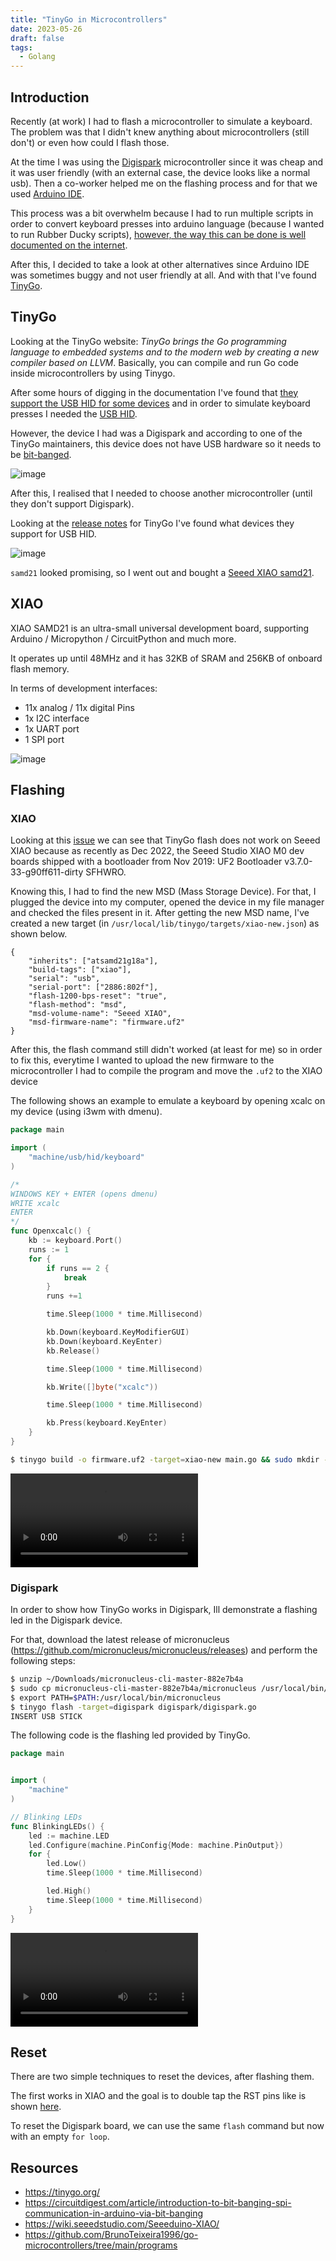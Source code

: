 ```yaml
---
title: "TinyGo in Microcontrollers"
date: 2023-05-26
draft: false
tags:
  - Golang
---
```


## Introduction

Recently (at work) I had to flash a microcontroller to simulate a keyboard. The problem was that I didn't knew anything about microcontrollers (still don't) or even how could I flash those.

At the time I was using the [Digispark](http://digistump.com/products/1) microcontroller since it was cheap and it was user friendly (with an external case, the device looks like a normal usb). Then a co-worker helped me on the flashing process and for that we used [Arduino IDE](https://www.arduino.cc/en/software).

This process was a bit overwhelm because I had to run multiple scripts in order to convert keyboard presses into arduino language (because I wanted to run Rubber Ducky scripts), [however, the way this can be done is well documented on the internet](https://null-byte.wonderhowto.com/how-to/run-usb-rubber-ducky-scripts-super-inexpensive-digispark-board-0198484/).

After this, I decided to take a look at other alternatives since Arduino IDE was sometimes buggy and not user friendly at all. And with that I've found [TinyGo](https://tinygo.org/).

## TinyGo

Looking at the TinyGo website: _TinyGo brings the Go programming language to embedded systems and to the modern web by creating a new compiler based on LLVM_.
Basically, you can compile and run Go code inside microcontrollers by using Tinygo.

After some hours of digging in the documentation I've found that [they support the USB HID for some devices](https://github.com/tinygo-org/tinygo/issues/1118) and in order to simulate keyboard presses I needed the [USB HID](https://en.wikipedia.org/wiki/USB_human_interface_device_class).

However, the device I had was a Digispark and according to one of the TinyGo maintainers, this device does not have USB hardware so it needs to be [bit-banged](https://en.wikipedia.org/wiki/Bit_banging).

![image](https://github.com/BrunoTeixeira1996/go-microcontrollers/assets/12052283/a5684a13-6004-4fc7-bb5c-5f83ce42ed57)

After this, I realised that I needed to choose another microcontroller (until they don't support Digispark). 

Looking at the [release notes](https://github.com/tinygo-org/tinygo/releases) for TinyGo I've found what devices they support for USB HID.

![image](https://github.com/BrunoTeixeira1996/go-microcontrollers/assets/12052283/5f4a822c-2d93-43df-b21e-acf522e922f7)

`samd21` looked promising, so I went out and bought a [Seeed XIAO samd21](https://www.seeedstudio.com/Seeeduino-XIAO-Arduino-Microcontroller-SAMD21-Cortex-M0+-p-4426.html).


## XIAO

XIAO SAMD21 is an ultra-small universal development board, supporting Arduino / Micropython / CircuitPython and much more.

It operates up until 48MHz and it has 32KB of SRAM and 256KB of onboard flash memory.

In terms of development interfaces:
- 11x analog / 11x digital Pins
- 1x I2C interface
- 1x UART port
- 1 SPI port

![image](https://github.com/BrunoTeixeira1996/go-microcontrollers/assets/12052283/149517f2-9bfd-452e-bb16-645491ddd6ed)


## Flashing

### XIAO

Looking at this [issue](https://github.com/tinygo-org/tinygo/issues/3639) we can see that TinyGo flash does not work on Seeed XIAO because as recently as Dec 2022, the Seeed Studio XIAO M0 dev boards shipped with a bootloader from Nov 2019: UF2 Bootloader v3.7.0-33-g90ff611-dirty SFHWRO. 

Knowing this, I had to find the new MSD (Mass Storage Device). For that, I plugged the device into my computer, opened the device in my file manager and checked the files present in it. 
After getting the new MSD name, I've created a new target (in `/usr/local/lib/tinygo/targets/xiao-new.json`) as shown below.

```console
{
    "inherits": ["atsamd21g18a"],
    "build-tags": ["xiao"],
    "serial": "usb",
    "serial-port": ["2886:802f"],
    "flash-1200-bps-reset": "true",
    "flash-method": "msd",
    "msd-volume-name": "Seeed XIAO",
    "msd-firmware-name": "firmware.uf2"
}
```

After this, the flash command still didn't worked (at least for me) so in order to fix this, everytime I wanted to upload the new firmware to the microcontroller I had to compile the program and move the `.uf2` to the XIAO device

The following shows an example to emulate a keyboard by opening xcalc on my device (using i3wm with dmenu).

```go
package main

import (
	"machine/usb/hid/keyboard"
)

/*
WINDOWS KEY + ENTER (opens dmenu)
WRITE xcalc
ENTER
*/
func Openxcalc() {	
	kb := keyboard.Port()
	runs := 1
	for {
		if runs == 2 {
			break
		}
		runs +=1

		time.Sleep(1000 * time.Millisecond)

		kb.Down(keyboard.KeyModifierGUI)
		kb.Down(keyboard.KeyEnter)
		kb.Release()

		time.Sleep(1000 * time.Millisecond)

		kb.Write([]byte("xcalc"))

		time.Sleep(1000 * time.Millisecond)

		kb.Press(keyboard.KeyEnter)
	}
}
```

```bash
$ tinygo build -o firmware.uf2 -target=xiao-new main.go && sudo mkdir -p /media/xiao && sudo mount /dev/sda /media/xiao && sudo cp firmware.uf2 /media/xiao
```

<video src="https://github.com/BrunoTeixeira1996/go-microcontrollers/assets/12052283/5649e74e-2488-4e40-81b3-76c5548bc391" controls="controls" style="max-width: 730px;"> </video>

### Digispark

In order to show how TinyGo works in Digispark, Ill demonstrate a flashing led in the Digispark device.

For that, download the latest release of micronucleus (https://github.com/micronucleus/micronucleus/releases) and perform the following steps:

```bash
$ unzip ~/Downloads/micronucleus-cli-master-882e7b4a
$ sudo cp micronucleus-cli-master-882e7b4a/micronucleus /usr/local/bin/micronucleus
$ export PATH=$PATH:/usr/local/bin/micronucleus
$ tinygo flash -target=digispark digispark/digispark.go
INSERT USB STICK
```

The following code is the flashing led provided by TinyGo.

```go
package main


import (
	"machine"
)

// Blinking LEDs
func BlinkingLEDs() {
	led := machine.LED
	led.Configure(machine.PinConfig{Mode: machine.PinOutput})
	for {
		led.Low()
	    time.Sleep(1000 * time.Millisecond)

		led.High()
	    time.Sleep(1000 * time.Millisecond)
	}
}
```

<video src="https://github.com/BrunoTeixeira1996/go-microcontrollers/assets/12052283/8eb0e0e1-4bf9-480c-a5b0-bdf5de32eda0" controls="controls" style="max-width: 730px;"> </video>

## Reset

There are two simple techniques to reset the devices, after flashing them.

The first works in XIAO and the goal is to double tap the RST pins like is shown [here](https://wiki.seeedstudio.com/Seeeduino-XIAO/#enter-bootloader-mode).

To reset the Digispark board, we can use the same `flash` command but now with an empty `for loop`.



## Resources

- https://tinygo.org/
- https://circuitdigest.com/article/introduction-to-bit-banging-spi-communication-in-arduino-via-bit-banging
- https://wiki.seeedstudio.com/Seeeduino-XIAO/
- https://github.com/BrunoTeixeira1996/go-microcontrollers/tree/main/programs
